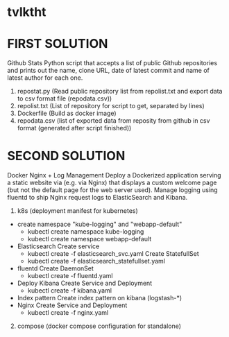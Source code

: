 # tvlktht
FIRST SOLUTION
==============================================
Github Stats
Python script that accepts a list of public Github repositories and prints out the name, clone URL, date of latest commit and name of latest author for each one.
1) repostat.py (Read public repository list from repolist.txt and export data to csv format file (repodata.csv))
2) repolist.txt (List of repository for script to get, separated by lines)
3) Dockerfile (Build as docker image)
4) repodata.csv (list of exported data from reposity from github in csv format (generated after script finished))

SECOND SOLUTION
==============================================
Docker Nginx + Log Management
Deploy a Dockerized application serving a static website via (e.g. via Nginx) that displays a custom welcome page (but not the default page for the web server used).
Manage logging using fluentd to ship Nginx request logs to ElasticSearch and Kibana.
1) k8s (deployment manifest for kubernetes)
- create namespace "kube-logging" and "webapp-default" 
  - kubectl create namespace kube-logging
  - kubectl create namespace webapp-default
- Elasticsearch
  Create service
  - kubectl create -f elasticsearch_svc.yaml
  Create StatefullSet
  - kubectl create -f elasticsearch_statefullset.yaml
- fluentd
  Create DaemonSet
  - kubectl create -f fluentd.yaml
- Deploy Kibana
  Create Service and Deployment
  - kubectl create -f kibana.yaml
- Index pattern
  Create index pattern on kibana (logstash-*)
- Nginx
  Create Service and Deployment
  - kubectl create -f nginx.yaml
  
2) compose (docker compose configuration for standalone)
